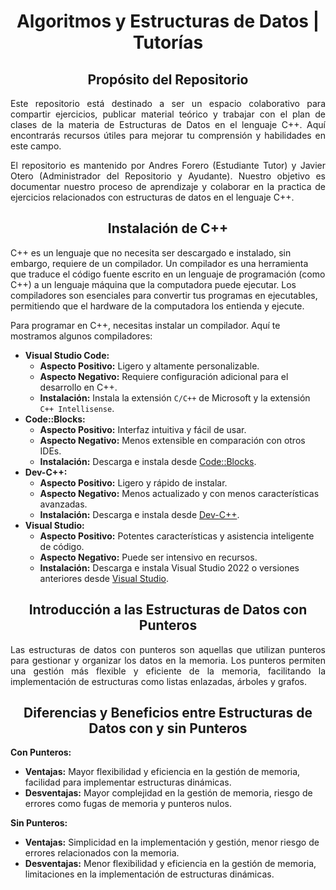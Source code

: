 <!--! Title !-->

<h1 align="center">Algoritmos y Estructuras de Datos | Tutorías</h1>

<!--! About This Repository !-->

<h2 align="center">Propósito del Repositorio</h2>

<div style="text-align:justify;">
  <p>
    Este repositorio está destinado a ser un espacio colaborativo para compartir ejercicios, publicar material teórico y trabajar con el plan de clases de la materia de Estructuras de Datos en el lenguaje C++. Aquí encontrarás recursos útiles para mejorar tu comprensión y habilidades en este campo.
  </p>
  <p>
    El repositorio es mantenido por Andres Forero (Estudiante Tutor) y Javier Otero (Administrador del Repositorio y Ayudante). Nuestro objetivo es documentar nuestro proceso de aprendizaje y colaborar en la practica de ejercicios relacionados con estructuras de datos en el lenguaje C++.
  </p>
</div>

<!--! Installation of C++ !-->

<h2 align="center">Instalación de C++</h2>

<div>
  <p>
    C++ es un lenguaje que no necesita ser descargado e instalado, sin embargo, requiere de un compilador. Un compilador es una herramienta que traduce el código fuente escrito en un lenguaje de programación (como C++) a un lenguaje máquina que la computadora puede ejecutar. Los compiladores son esenciales para convertir tus programas en ejecutables, permitiendo que el hardware de la computadora los entienda y ejecute.
  </p>
  
  <p>Para programar en C++, necesitas instalar un compilador. Aquí te mostramos algunos compiladores:</p>

  <ul>
    <li>
      <strong>Visual Studio Code:</strong>
      <ul>
        <li><strong>Aspecto Positivo:</strong> Ligero y altamente personalizable.</li>
        <li><strong>Aspecto Negativo:</strong> Requiere configuración adicional para el desarrollo en C++.</li>
        <li><strong>Instalación:</strong> Instala la extensión <code>C/C++</code> de Microsoft y la extensión <code>C++ Intellisense</code>.</li>
      </ul>
    </li>
    <li>
      <strong>Code::Blocks:</strong>
      <ul>
        <li><strong>Aspecto Positivo:</strong> Interfaz intuitiva y fácil de usar.</li>
        <li><strong>Aspecto Negativo:</strong> Menos extensible en comparación con otros IDEs.</li>
        <li><strong>Instalación:</strong> Descarga e instala desde <a href="http://www.codeblocks.org/downloads">Code::Blocks</a>.</li>
      </ul>
    </li>
    <li>
      <strong>Dev-C++:</strong>
      <ul>
        <li><strong>Aspecto Positivo:</strong> Ligero y rápido de instalar.</li>
        <li><strong>Aspecto Negativo:</strong> Menos actualizado y con menos características avanzadas.</li>
        <li><strong>Instalación:</strong> Descarga e instala desde <a href="https://sourceforge.net/projects/orwelldevcpp/">Dev-C++</a>.</li>
      </ul>
    </li>
    <li>
      <strong>Visual Studio:</strong>
      <ul>
        <li><strong>Aspecto Positivo:</strong> Potentes características y asistencia inteligente de código.</li>
        <li><strong>Aspecto Negativo:</strong> Puede ser intensivo en recursos.</li>
        <li><strong>Instalación:</strong> Descarga e instala Visual Studio 2022 o versiones anteriores desde <a href="https://visualstudio.microsoft.com/">Visual Studio</a>.</li>
      </ul>
    </li>
  </ul>
</div>

<!--! Data Structures with Pointers !-->

<h2 align="center">Introducción a las Estructuras de Datos con Punteros</h2>

<div style="text-align:justify;">
  <p>Las estructuras de datos con punteros son aquellas que utilizan punteros para gestionar y organizar los datos en la memoria. Los punteros permiten una gestión más flexible y eficiente de la memoria, facilitando la implementación de estructuras como listas enlazadas, árboles y grafos.</p>
</div>

<!--! Differences and Benefits of Data Structures with and without Pointers !-->

<h2 align="center">Diferencias y Beneficios entre Estructuras de Datos con y sin Punteros</h2>

<div>
  <p><strong>Con Punteros:</strong></p>
  <ul>
    <li><strong>Ventajas:</strong> Mayor flexibilidad y eficiencia en la gestión de memoria, facilidad para implementar estructuras dinámicas.</li>
    <li><strong>Desventajas:</strong> Mayor complejidad en la gestión de memoria, riesgo de errores como fugas de memoria y punteros nulos.</li>
  </ul>
  <p><strong>Sin Punteros:</strong></p>
  <ul>
    <li><strong>Ventajas:</strong> Simplicidad en la implementación y gestión, menor riesgo de errores relacionados con la memoria.</li>
    <li><strong>Desventajas:</strong> Menor flexibilidad y eficiencia en la gestión de memoria, limitaciones en la implementación de estructuras dinámicas.</li>
  </ul>

</div>












